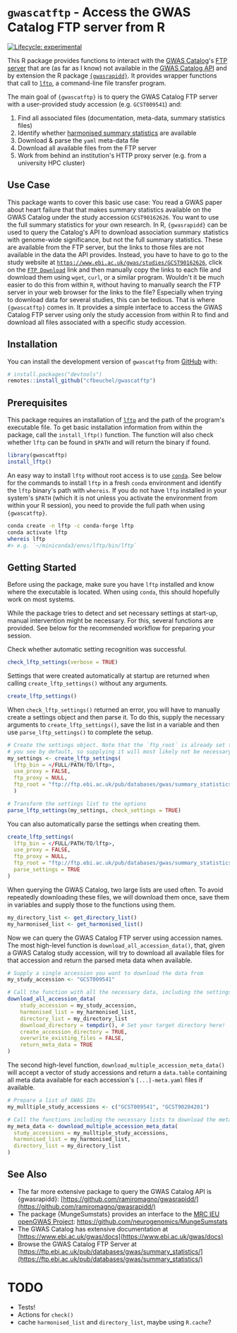 
# `gwascatftp` - Access the GWAS Catalog FTP server from R

<!-- badges: start -->
[![Lifecycle: experimental](https://img.shields.io/badge/lifecycle-experimental-orange.svg)](https://lifecycle.r-lib.org/articles/stages.html#experimental)
<!-- badges: end -->

This R package provides functions to interact with the [GWAS
Catalog](https://www.ebi.ac.uk/gwas/)'s [FTP
server](ftp://ftp.ebi.ac.uk/pub/databases/gwas/summary_statistics/) that are (as
far as I know) not available in the [GWAS Catalog
API](https://www.ebi.ac.uk/gwas/rest/docs/api) and by extension the R package
[`{gwasrapidd}`](https://github.com/ramiromagno/gwasrapidd). It
provides wrapper functions that call to [`lftp`](https://lftp.yar.ru/), a
command-line file transfer program.

The main goal of `{gwascatftp}` is to query the GWAS Catalog FTP server with a
user-provided study accession (e.g. `GCST009541`) and:

1. Find all associated files (documentation, meta-data, summary statistics files)
2. Identify whether [harmonised summary statistics](https://www.ebi.ac.uk/gwas/docs/methods/summary-statistics) are available
3. Download & parse the `yaml` meta-data file
4. Download all available files from the FTP server
5. Work from behind an institution's HTTP proxy server (e.g. from a university HPC cluster)

## Use Case 

This package wants to cover this basic use case: You read a GWAS paper about
heart failure that that makes summary statistics available on the GWAS Catalog
under the study accession `GCST90162626`. You want to use the full summary
statistics for your own research. In R, `{gwasrapidd}` can be used to query the
Catalog's API to download association summary statistics with genome-wide
significance, but not the full summary statistics. These are available from the
FTP server, but the links to those files are not available in the data the API
provides. Instead, you have to have to go to the study website at
[`https://www.ebi.ac.uk/gwas/studies/GCST90162626`](https://www.ebi.ac.uk/gwas/studies/GCST90162626),
click on the [`FTP
Download`](http://ftp.ebi.ac.uk/pub/databases/gwas/summary_statistics/GCST90162001-GCST90163000/GCST90162626)
link and then manually copy the links to each file and download them using
`wget`, `curl`, or a similar program. Wouldn't it be much easier to do this from
within `R`, without having to manually search the FTP server in your web browser
for the links to the file? Especially when trying to download data for several
studies, this can be tedious. That is where `{gwascatftp}` comes in. It provides
a simple interface to access the GWAS Catalog FTP server using only the study
accession from within R to find and download all files associated with a
specific study accession.

## Installation

You can install the development version of `gwascatftp` from [GitHub](https://github.com/) with:

``` r
# install.packages("devtools")
remotes::install_github("cfbeuchel/gwascatftp")
```

## Prerequisites

This package requires an installation of [`lftp`](https://lftp.yar.ru/) and the
path of the program's executable file. To get basic installation information
from within the package, call the `install_lftp()` function. The function will also 
check whether `lftp` can be found in `$PATH` and will return the binary if found.

```r
library(gwascatftp)
install_lftp()
```

An easy way to install `lftp` without root access is to use
[`conda`](https://conda.io/projects/conda/en/latest/user-guide/getting-started.html).
See below for the commands to install `lftp` in a fresh `conda` environment and
identify the `lftp` binary's path with `whereis`. If you do not have `lftp`
installed in your system's `$PATH` (which it is not unless you activate the
environment from within your R session), you need to provide the full path when
using `{gwascatftp}`.

```bash
conda create -n lftp -c conda-forge lftp
conda activate lftp
whereis lftp
#> e.g. `~/miniconda3/envs/lftp/bin/lftp`
```

## Getting Started

Before using the package, make sure you have `lftp` installed and know where the
executable is located. When using `conda`, this should hopefully work on most
systems.

While the package tries to detect and set necessary settings at start-up, manual
intervention might be necessary. For this, several functions are provided. See
below for the recommended workflow for preparing your session.

Check whether automatic setting recognition was successful.

```r
check_lftp_settings(verbose = TRUE)
```

Settings that were created automatically at startup are returned when calling
`create_lftp_settings()` without any arguments.

```r
create_lftp_settings()
```

When `check_lftp_settings()` returned an error, you will have to manually create a
settings object and then parse it. To do this, supply the necessary arguments to `create_lftp_settings()`,
save the list in a variable and then use `parse_lftp_settings()` to complete the setup.

```r
# Create the settings object. Note that the `ftp_root` is already set to the argument
# you see by default, so supplying it will most likely not be necessary
my_settings <- create_lftp_settings(
  lftp_bin = </FULL/PATH/TO/lftp>, 
  use_proxy = FALSE, 
  ftp_proxy = NULL, 
  ftp_root = "ftp://ftp.ebi.ac.uk/pub/databases/gwas/summary_statistics/" 
  )

# Transform the settings list to the options
parse_lftp_settings(my_settings, check_settings = TRUE)
```

You can also automatically parse the settings when creating them.

```r
create_lftp_settings(
  lftp_bin = </FULL/PATH/TO/lftp>, 
  use_proxy = FALSE, 
  ftp_proxy = NULL, 
  ftp_root = "ftp://ftp.ebi.ac.uk/pub/databases/gwas/summary_statistics/",
  parse_settings = TRUE
)
```

When querying the GWAS Catalog, two large lists are used often. To avoid
repeatedly downloading these files, we will download them once, save them in
variables and supply those to the functions using them.

```r
my_directory_list <- get_directory_list()
my_harmonised_list <- get_harmonised_list()
```

Now we can query the GWAS Catalog FTP server using accession names. The most
high-level function is `download_all_accession_data()`, that, given a GWAS
Catalog study accession, will try to download all available files for that
accession and return the parsed meta data when available.

```r
# Supply a single accession you want to download the data from
my_study_accession <- "GCST009541"

# Call the function with all the necessary data, including the settings and pre-downloaded lists
download_all_accession_data(
    study_accession = my_study_accession,
    harmonised_list = my_harmonised_list,
    directory_list = my_directory_list
    download_directory = tempdir(), # Set your target directory here!
    create_accession_directory = TRUE,
    overwrite_existing_files = FALSE,
    return_meta_data = TRUE
)
```

The second high-level function, `download_multiple_accession_meta_data()` will
accept a vector of study accessions and return a `data.table` containing all
meta data available for each accession's `[...]-meta.yaml` files if available.

```r
# Prepare a list of GWAS IDs
my_mulltiple_study_accessions <- c("GCST009541", "GCST90204201")

# Call the functions including the necessary lists to download the meta data
my_meta_data <- download_multiple_accession_meta_data(
  study_accessions = my_mulltiple_study_accessions, 
  harmonised_list = my_harmonised_list, 
  directory_list = my_directory_list
)
```

## See Also

* The far more extensive package to query the GWAS Catalog API is {gwasrapidd}: [https://github.com/ramiromagno/gwasrapidd/](https://github.com/ramiromagno/gwasrapidd/)
* The package {MungeSumstats} provides an interface to the [MRC IEU openGWAS Project](https://gwas.mrcieu.ac.uk/): https://github.com/neurogenomics/MungeSumstats
* The GWAS Catalog has extensive documentation at [https://www.ebi.ac.uk/gwas/docs](https://www.ebi.ac.uk/gwas/docs)
* Browse the GWAS Catalog FTP Server at [https://ftp.ebi.ac.uk/pub/databases/gwas/summary_statistics/](https://ftp.ebi.ac.uk/pub/databases/gwas/summary_statistics/)

# TODO

* Tests!
* Actions for `check()`
* cache `harmonised_list` and `directory_list`, maybe using `R.cache`?